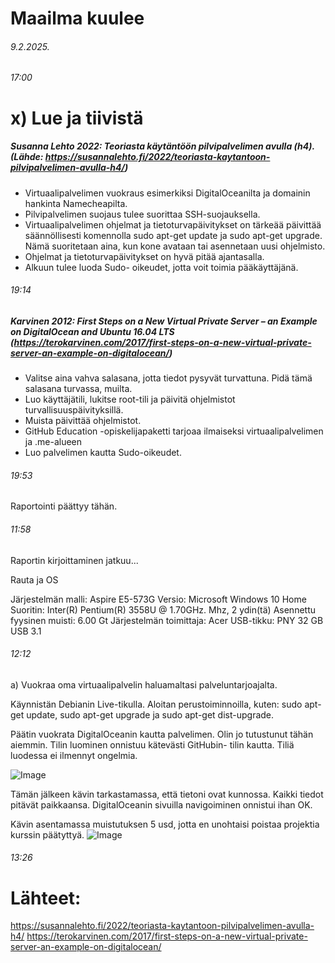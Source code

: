 Maailma kuulee
===
###### 9.2.2025.

###### 17:00

x) Lue ja tiivistä
===
##### Susanna Lehto 2022: Teoriasta käytäntöön pilvipalvelimen avulla (h4). (Lähde: https://susannalehto.fi/2022/teoriasta-kaytantoon-pilvipalvelimen-avulla-h4/)
- Virtuaalipalvelimen vuokraus esimerkiksi DigitalOceanilta ja domainin hankinta Namecheapilta.
- Pilvipalvelimen suojaus tulee suorittaa SSH-suojauksella.
- Virtuaalipalvelimen ohjelmat ja tietoturvapäivitykset on tärkeää päivittää säännöllisesti komennolla sudo apt-get update ja sudo apt-get upgrade. Nämä suoritetaan aina, kun kone avataan tai asennetaan uusi ohjelmisto.
- Ohjelmat ja tietoturvapäivitykset on hyvä pitää ajantasalla.
- Alkuun tulee luoda Sudo- oikeudet, jotta voit toimia pääkäyttäjänä.

###### 19:14
  
##### Karvinen 2012: First Steps on a New Virtual Private Server – an Example on DigitalOcean and Ubuntu 16.04 LTS (https://terokarvinen.com/2017/first-steps-on-a-new-virtual-private-server-an-example-on-digitalocean/)

- Valitse aina vahva salasana, jotta tiedot pysyvät turvattuna. Pidä tämä salasana turvassa, muilta.
- Luo käyttäjätili, lukitse root-tili ja päivitä ohjelmistot turvallisuuspäivityksillä.
- Muista päivittää ohjelmistot. 
- GitHub Education -opiskelijapaketti tarjoaa ilmaiseksi virtuaalipalvelimen ja .me-alueen
- Luo palvelimen kautta Sudo-oikeudet.



###### 19:53

Raportointi päättyy tähän.

###### 11:58 

Raportin kirjoittaminen jatkuu...

Rauta ja OS

Järjestelmän malli: Aspire E5-573G
Versio: Microsoft Windows 10 Home
Suoritin: Inter(R) Pentium(R) 3558U @ 1.70GHz. Mhz, 2 ydin(tä)
Asennettu fyysinen muisti: 6.00 Gt
Järjestelmän toimittaja: Acer
USB-tikku: PNY 32 GB USB 3.1

###### 12:12 

a) Vuokraa oma virtuaalipalvelin haluamaltasi palveluntarjoajalta.

Käynnistän Debianin Live-tikulla. Aloitan perustoiminnoilla, kuten: sudo apt-get update, sudo apt-get upgrade ja sudo apt-get dist-upgrade.

Päätin vuokrata DigitalOceanin kautta palvelimen. Olin jo tutustunut tähän aiemmin. 
Tilin luominen onnistuu kätevästi GitHubin- tilin kautta. Tiliä luodessa ei ilmennyt ongelmia. 

![Image](https://github.com/user-attachments/assets/04fb0df0-b0ae-4165-aacf-f2aecf0107bb) 

Tämän jälkeen kävin tarkastamassa, että tietoni ovat kunnossa. Kaikki tiedot pitävät paikkaansa. DigitalOceanin sivuilla navigoiminen onnistui ihan OK. 

Kävin asentamassa muistutuksen 5 usd, jotta en unohtaisi poistaa projektia kurssin päätyttyä.
![Image](https://github.com/user-attachments/assets/c20a1e55-d543-4390-9494-f05d3aa6dde8)

###### 13:26 




































Lähteet:
===
https://susannalehto.fi/2022/teoriasta-kaytantoon-pilvipalvelimen-avulla-h4/ 
https://terokarvinen.com/2017/first-steps-on-a-new-virtual-private-server-an-example-on-digitalocean/

